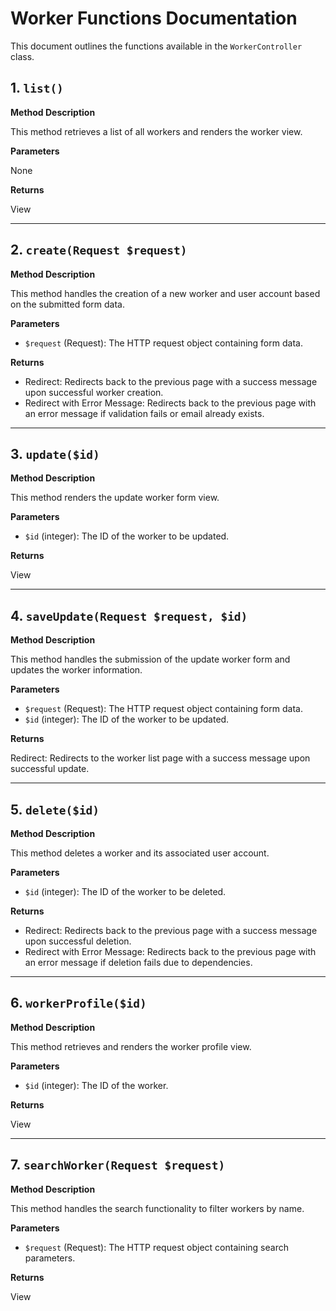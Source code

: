 # Worker Functions Documentation

This document outlines the functions available in the `WorkerController` class.

## 1. `list()`

**Method Description**

This method retrieves a list of all workers and renders the worker view.

**Parameters**

None

**Returns**

View

---

## 2. `create(Request $request)`

**Method Description**

This method handles the creation of a new worker and user account based on the submitted form data.

**Parameters**

-   `$request` (Request): The HTTP request object containing form data.

**Returns**

-   Redirect: Redirects back to the previous page with a success message upon successful worker creation.
-   Redirect with Error Message: Redirects back to the previous page with an error message if validation fails or email already exists.

---

## 3. `update($id)`

**Method Description**

This method renders the update worker form view.

**Parameters**

-   `$id` (integer): The ID of the worker to be updated.

**Returns**

View

---

## 4. `saveUpdate(Request $request, $id)`

**Method Description**

This method handles the submission of the update worker form and updates the worker information.

**Parameters**

-   `$request` (Request): The HTTP request object containing form data.
-   `$id` (integer): The ID of the worker to be updated.

**Returns**

Redirect: Redirects to the worker list page with a success message upon successful update.

---

## 5. `delete($id)`

**Method Description**

This method deletes a worker and its associated user account.

**Parameters**

-   `$id` (integer): The ID of the worker to be deleted.

**Returns**

-   Redirect: Redirects back to the previous page with a success message upon successful deletion.
-   Redirect with Error Message: Redirects back to the previous page with an error message if deletion fails due to dependencies.

---

## 6. `workerProfile($id)`

**Method Description**

This method retrieves and renders the worker profile view.

**Parameters**

-   `$id` (integer): The ID of the worker.

**Returns**

View

---

## 7. `searchWorker(Request $request)`

**Method Description**

This method handles the search functionality to filter workers by name.

**Parameters**

-   `$request` (Request): The HTTP request object containing search parameters.

**Returns**

View
